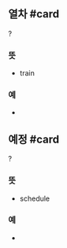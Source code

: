 ## 열차 #card
?
### 뜻
- train
### 예
-
<!--SR:!2024-08-10,4,272-->

## 예정 #card
?
### 뜻
- schedule
### 예
-
<!--SR:!2024-08-09,4,270-->

